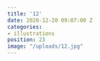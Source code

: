 ```yaml
---
title: '12'
date: 2020-12-20 09:07:00 Z
categories:
- illustrations
position: 23
image: "/uploads/12.jpg"
---
```


